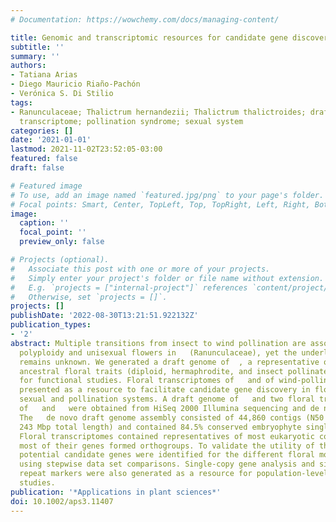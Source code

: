 ```yaml
---
# Documentation: https://wowchemy.com/docs/managing-content/

title: Genomic and transcriptomic resources for candidate gene discovery in the Ranunculids.
subtitle: ''
summary: ''
authors:
- Tatiana Arias
- Diego Mauricio Riaño-Pachón
- Verónica S. Di Stilio
tags:
- Ranunculaceae; Thalictrum hernandezii; Thalictrum thalictroides; draft genome; floral
  transcriptome; pollination syndrome; sexual system
categories: []
date: '2021-01-01'
lastmod: 2021-11-02T23:52:05-03:00
featured: false
draft: false

# Featured image
# To use, add an image named `featured.jpg/png` to your page's folder.
# Focal points: Smart, Center, TopLeft, Top, TopRight, Left, Right, BottomLeft, Bottom, BottomRight.
image:
  caption: ''
  focal_point: ''
  preview_only: false

# Projects (optional).
#   Associate this post with one or more of your projects.
#   Simply enter your project's folder or file name without extension.
#   E.g. `projects = ["internal-project"]` references `content/project/deep-learning/index.md`.
#   Otherwise, set `projects = []`.
projects: []
publishDate: '2022-08-30T13:21:51.922132Z'
publication_types:
- '2'
abstract: Multiple transitions from insect to wind pollination are associated with
  polyploidy and unisexual flowers in   (Ranunculaceae), yet the underlying genetics
  remains unknown. We generated a draft genome of  , a representative of a clade with
  ancestral floral traits (diploid, hermaphrodite, and insect pollinated) and a model
  for functional studies. Floral transcriptomes of   and of wind-pollinated, andromonoecious   are
  presented as a resource to facilitate candidate gene discovery in flowers with different
  sexual and pollination systems. A draft genome of   and two floral transcriptomes
  of   and   were obtained from HiSeq 2000 Illumina sequencing and de novo assembly.
  The   de novo draft genome assembly consisted of 44,860 contigs (N50 = 12,761 bp,
  243 Mbp total length) and contained 84.5% conserved embryophyte single-copy genes.
  Floral transcriptomes contained representatives of most eukaryotic core genes, and
  most of their genes formed orthogroups. To validate the utility of these resources,
  potential candidate genes were identified for the different floral morphologies
  using stepwise data set comparisons. Single-copy gene analysis and simple sequence
  repeat markers were also generated as a resource for population-level and phylogenetic
  studies.
publication: '*Applications in plant sciences*'
doi: 10.1002/aps3.11407
---
```

